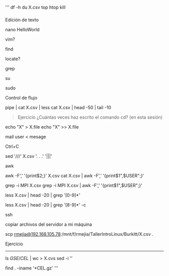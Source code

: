 '''
df -h
du X.csv
top
htop
kill


###

Edición de texto

nano HelloWorld

vim?

find 

locate?

grep

su 

sudo

Control de flujo 

pipe | 
cat  X.csv | less
cat  X.csv | head -50 | tail -10

>Ejercicio
>¿Cuántas veces haz escrito el comando cd? (en esta sesión) 



>

>>

echo "X" > X.file
echo "X" >> X.file

mail user < mesage


Ctrl+C

sed '///' X.csv   '. . .' '|||'

awk

awk -F',' '{print$2;}' X.csv
cat X.csv | awk -F',' '{print$1",$USER";}'

grep -i MPI X.csv
grep -i MPI X.csv | awk -F',' '{print$1",$USER";}'

less X.csv | head -20 | grep '[0-9]*' 

less X.csv | head -20 | grep '[8-9]*'
-c

ssh

copiar archivos del servidor a mi máquina

scp rmejia@192.168.105.78:/mnt/f/rmejia/TallerIntroLinux/Burkitt/X.csv .

Ejercicio

---------------
ls *GSE*/*CEL*   | wc 
		> X.cvs
	      sed -i ''

find . -iname '*CEL.gz'
'''
